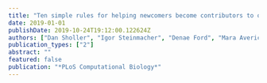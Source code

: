 ```yaml
---
title: "Ten simple rules for helping newcomers become contributors to open projects"
date: 2019-01-01
publishDate: 2019-10-24T19:12:00.122624Z
authors: ["Dan Sholler", "Igor Steinmacher", "Denae Ford", "Mara Averick", "Mike Hoye", "Greg Wilson"]
publication_types: ["2"]
abstract: ""
featured: false
publication: "*PLoS Computational Biology*"
---
```



